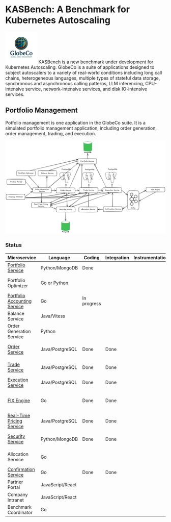 # KASBench: A Benchmark for Kubernetes Autoscaling
<img src="../images/globeco-logo.png" alt="Logo" width="100"> KASBench is a new benchmark under development for Kubernetes Autoscaling. GlobeCo is a suite of applications designed to subject autoscalers to a variety of real-world conditions including long call chains, heterogeneous languages, multiple types of stateful data storage, synchronous and asynchronous calling patterns, LLM inferencing, CPU-intensive service, network-intensive services, and disk IO-intensive services.



## Portfolio Management

Potfolio management is one application in the GlobeCo suite.  It is a simulated portfolio management application, including order generation, order management, trading, and execution. 

<img src="../images/GlobeCo Portfolio Management and Trading.png">


### Status

| Microservice              | Language         | Coding | Integration | Instrumentation | Notes                                            |
| ------------------------- | ---------------- | ------ | ----------- | --------------- | ------------------------------------------------ |
| [Portfolio Service](https://github.com/kasbench/globeco-portfolio-service)         | Python/MongoDB   | Done   |             |                 | CPU-light                                        |
| Portfolio Optimizer       | Go or Python     |        |             |                 | CPU-intensive Golang                             |
| [Portfolio Accounting Service](https://github.com/kasbench/globeco-portfolio-accounting-service) | Go | In progress | | | CPU and IO intensive
| Balance Service           | Java/Vitess      |        |             |                 | Database-intensive                               |
| Order Generation Service  | Python           |        |             |                 | CPU-intensive Python                             |
| [Order Service](https://github.com/kasbench/globeco-order-service)             | Java/PostgreSQL  | Done   |   Done          |                 | For microservice chain depth                     |
| [Trade Service](https://github.com/kasbench/globeco-trade-service)             | Java/PostgreSQL  | Done   |     Done        |                 | For microservice chain depth                     |
| [Execution Service](https://github.com/kasbench/globeco-execution-service)         | Java/PostgreSQL  | Done       |   Done          |                 | Asynchronous (producer)                          |
| [FIX Engine](https://github.com/kasbench/globeco-fix-engine)               | Go               |  Done      |   Done          |                 | Stochastic, asynchronous (consumer and producer) |
| [Real-Time Pricing Service](https://github.com/kasbench/globeco-pricing-service) | Java/PostgreSQL  | Done   |      Done       |                 | Stochastic                                       |
| [Security Service](https://github.com/kasbench/globeco-security-service)          | Python/MongoDB   | Done   |   Done          |                 | For microservice chain depth                     |
| Allocation Service        | Go               |        |             |                 | For microservice chain depth                     |
| [Confirmation Service](https://github.com/kasbench/globeco-confirmation-service)      | Go               | Done      |  Done            |                 | Asynchronous (consumer)                          |
| Partner Portal            | JavaScript/React |        |             |                 | Not needed initially                             |
| Company Intranet          | JavaScript/React |        |             |                 | UI                                               |
| Benchmark Coordinator     | Go               |        |             |                 | Not needed initially                             |
